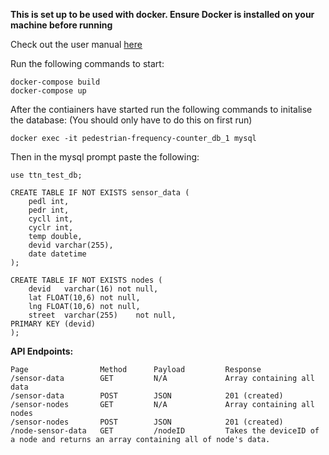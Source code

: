 **This is set up to be used with docker. Ensure Docker is installed on your machine before running**

Check out the user manual [here](https://github.com/SubnormalNebula/pedestrian-frequency-counter/blob/master/User_Manual.pdf)

Run the following commands to start:
```
docker-compose build
docker-compose up
```

After the contiainers have started run the following commands to initalise the database:
(You should only have to do this on first run)
```
docker exec -it pedestrian-frequency-counter_db_1 mysql
```
Then in the mysql prompt paste the following:
```
use ttn_test_db;
```
```
CREATE TABLE IF NOT EXISTS sensor_data ( 
    pedl int,  
    pedr int, 
    cycll int, 
    cyclr int, 
    temp double, 
    devid varchar(255), 
    date datetime
);
```
```
CREATE TABLE IF NOT EXISTS nodes (
	devid	varchar(16)	not null,
	lat	FLOAT(10,6)	not null,
	lng	FLOAT(10,6)	not null,
	street	varchar(255)	not null,
PRIMARY KEY (devid)
);
```


**API Endpoints:**
```
Page                Method      Payload         Response
/sensor-data        GET         N/A             Array containing all data
/sensor-data        POST        JSON            201 (created)
/sensor-nodes		GET			N/A				Array containing all nodes
/sensor-nodes       POST        JSON            201 (created)
/node-sensor-data   GET         /nodeID    		Takes the deviceID of a node and returns an array containing all of node's data.
```
